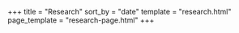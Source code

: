 +++
title = "Research"
sort_by = "date"
template = "research.html"
page_template = "research-page.html"
+++
